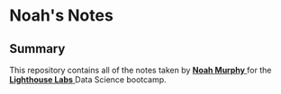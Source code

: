 # Noah's Notes
## Summary
This repository contains all of the notes taken by <a href="https://github.com/noamurphy" target="_blank"> **Noah Murphy** </a> for the <a href="www.lighthouselabs.ca" target="_blank"> **Lighthouse Labs** </a> Data Science bootcamp.
